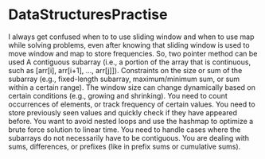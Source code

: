 # DataStructuresPractise

I always get confused when to to use sliding window and when to use map while solving problems,
even after knowing that sliding window is used to move window and map to store frequencies.
So, two pointer method can be used 
A contiguous subarray (i.e., a portion of the array that is continuous, such as [arr[i], arr[i+1], ..., arr[j]]).
Constraints on the size or sum of the subarray (e.g., fixed-length subarray, maximum/minimum sum, or sum within a certain range).
The window size can change dynamically based on certain conditions (e.g., growing and shrinking).
You need to count occurrences of elements, or track frequency of certain values.
You need to store previously seen values and quickly check if they have appeared before.
You want to avoid nested loops and use the hashmap to optimize a brute force solution to linear time.
You need to handle cases where the subarrays do not necessarily have to be contiguous.
You are dealing with sums, differences, or prefixes (like in prefix sums or cumulative sums).
